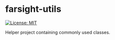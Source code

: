 # farsight-utils
[![License: MIT](https://img.shields.io/badge/License-MIT-silver.svg)](https://opensource.org/licenses/MIT)

Helper project containing commonly used classes.